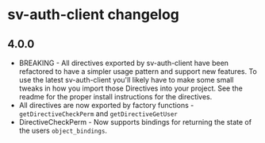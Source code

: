 # sv-auth-client changelog

## 4.0.0

* BREAKING - All directives exported by sv-auth-client have been refactored to have a simpler usage pattern and support new features. To use the latest sv-auth-client you'll likely have to make some small tweaks in how you import those Directives into your project. See the readme for the proper install instructions for the directives.
* All directives are now exported by factory functions - `getDirectiveCheckPerm` and `getDirectiveGetUser`
* DirectiveCheckPerm - Now supports bindings for returning the state of the users `object_bindings`.